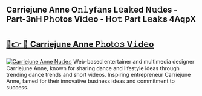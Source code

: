 ## Carriejune Anne O𝚗𝚕yf𝚊ns L𝚎a𝚔ed N𝚞𝚍es - Part-3nH P𝚑𝚘tos Vi𝚍𝚎o - H𝚘𝚝 Part L𝚎a𝚔s 4AqpX

# <h2><a href="http://kf90jv6.oniu.top/?m=Carriejune+Anne">🔗👉 🔴 Carriejune Anne P𝚑ot𝚘𝚜 V𝚒d𝚎o</a></h2>

[![Carriejune Anne Nu𝚍e𝚜](https://i.imgur.com/0qMVB7G.gif)](http://kf90jv6.oniu.top/?m=Carriejune+Anne)
Web-based entertainer and multimedia designer Carriejune Anne, known for sharing dance and lifestyle ideas through trending dance trends and short videos. Inspiring entrepreneur Carriejune Anne, famed for their innovative business ideas and commitment to success.  

